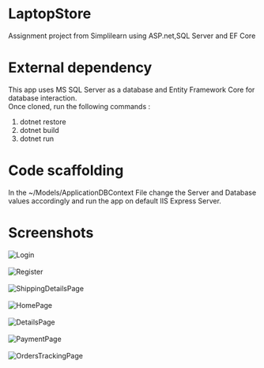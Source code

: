 # LaptopStore
Assignment project from Simplilearn using ASP.net,SQL Server and EF Core



# External dependency
This app uses MS SQL Server as a database and Entity Framework Core for database interaction.
 <br>
Once cloned, run the following commands :
<ol>
  <li>dotnet restore</li>
  <li>dotnet build</li>
  <li>dotnet run</li>
  </ol>
  

# Code scaffolding
In the ~/Models/ApplicationDBContext File change the Server and Database values accordingly and run the app on default IIS Express Server.
# Screenshots
![Login](https://user-images.githubusercontent.com/37139616/140653543-bd2c2353-8dbf-4ef5-ae97-faa36ffc06c5.PNG)
<br><br>
![Register](https://user-images.githubusercontent.com/37139616/140653555-1660496d-aca4-48b0-8682-29150d71c728.PNG)
<br><br>
![ShippingDetailsPage](https://user-images.githubusercontent.com/37139616/140653556-c26c381c-61e1-4f01-969f-44fe71c106ed.PNG)
<br><br>
![HomePage](https://user-images.githubusercontent.com/37139616/140653541-26fba4d8-bfd2-4d5e-9158-8482c5150521.PNG)
<br><br>
![DetailsPage](https://user-images.githubusercontent.com/37139616/140653537-d91e3d5b-f6c4-4f7b-991a-7ebde3b035a3.PNG)
<br><br>
![PaymentPage](https://user-images.githubusercontent.com/37139616/140653552-9983a089-cf17-4218-a82d-c28070171ef5.PNG)
<br><br>
![OrdersTrackingPage](https://user-images.githubusercontent.com/37139616/140653546-34463155-e02a-4bf0-81f7-3ce07137ee81.PNG)





